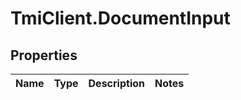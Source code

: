 # TmiClient.DocumentInput

## Properties
Name | Type | Description | Notes
------------ | ------------- | ------------- | -------------
